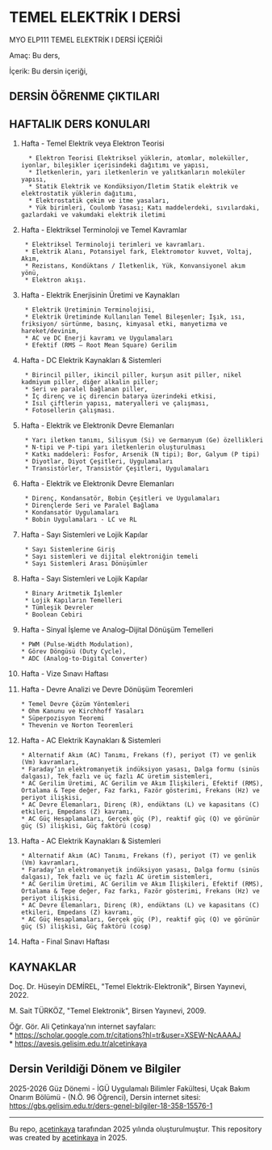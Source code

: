 # TEMEL ELEKTRİK I DERSİ

MYO ELP111 TEMEL ELEKTRİK I DERSİ İÇERİĞİ

Amaç: Bu ders,

İçerik:  Bu dersin içeriği, 

## DERSİN ÖĞRENME ÇIKTILARI


## HAFTALIK DERS KONULARI

1. Hafta - Temel Elektrik veya Elektron Teorisi

         * Elektron Teorisi Elektriksel yüklerin, atomlar, moleküller, iyonlar, bileşikler içerisindeki dağıtımı ve yapısı,
         * İletkenlerin, yarı iletkenlerin ve yalıtkanların moleküler yapısı,
         * Statik Elektrik ve Kondüksiyon/İletim Statik elektrik ve elektrostatik yüklerin dağıtımı,
         * Elektrostatik çekim ve itme yasaları,
         * Yük birimleri, Coulomb Yasası; Katı maddelerdeki, sıvılardaki, gazlardaki ve vakumdaki elektrik iletimi

2. Hafta - Elektriksel Terminoloji ve Temel Kavramlar

        * Elektriksel Terminoloji terimleri ve kavramları.
        * Elektrik Alanı, Potansiyel fark, Elektromotor kuvvet, Voltaj, Akım,
        * Rezistans, Kondüktans / İletkenlik, Yük, Konvansiyonel akım yönü,
        * Elektron akışı.

3. Hafta - Elektrik Enerjisinin Üretimi ve Kaynakları

        * Elektrik Üretiminin Terminolojisi,
        * Elektrik Üretiminde Kullanılan Temel Bileşenler; Işık, ısı, friksiyon/ sürtünme, basınç, kimyasal etki, manyetizma ve hareket/devinim,
        * AC ve DC Enerji kavramı ve Uygulamaları
        * Efektif (RMS – Root Mean Square) Gerilim

5. Hafta - DC Elektrik Kaynakları & Sistemleri

        * Birincil piller, ikincil piller, kurşun asit piller, nikel kadmiyum piller, diğer alkalin piller; 
        * Seri ve paralel bağlanan piller,
        * İç direnç ve iç direncin batarya üzerindeki etkisi,
        * Isıl çiftlerin yapısı, materyalleri ve çalışması,
        * Fotosellerin çalışması.

6. Hafta - Elektrik ve Elektronik Devre Elemanları

        * Yarı iletken tanımı, Silisyum (Si) ve Germanyum (Ge) özellikleri
        * N-tipi ve P-tipi yarı iletkenlerin oluşturulması
        * Katkı maddeleri: Fosfor, Arsenik (N tipi); Bor, Galyum (P tipi)
        * Diyotlar, Diyot Çeşitleri, Uygulamaları
        * Transistörler, Transistör Çeşitleri, Uygulamaları

7. Hafta - Elektrik ve Elektronik Devre Elemanları

        * Direnç, Kondansatör, Bobin Çeşitleri ve Uygulamaları
        * Dirençlerde Seri ve Paralel Bağlama
        * Kondansatör Uygulamaları
        * Bobin Uygulamaları - LC ve RL

8. Hafta - Sayı Sistemleri ve Lojik Kapılar

        * Sayı Sistemlerine Giriş
        * Sayı sistemleri ve dijital elektroniğin temeli
        * Sayı Sistemleri Arası Dönüşümler

9. Hafta - Sayı Sistemleri ve Lojik Kapılar

        * Binary Aritmetik İşlemler
        * Lojik Kapıların Temelleri
        * Tümleşik Devreler
        * Boolean Cebiri 
   
10. Hafta -  Sinyal İşleme ve Analog–Dijital Dönüşüm Temelleri

        * PWM (Pulse-Width Modulation), 
        * Görev Döngüsü (Duty Cycle),
        * ADC (Analog-to-Digital Converter)

11. Hafta - Vize Sınavı Haftası
    
12. Hafta - Devre Analizi ve Devre Dönüşüm Teoremleri

        * Temel Devre Çözüm Yöntemleri
        * Ohm Kanunu ve Kirchhoff Yasaları
        * Süperpozisyon Teoremi
        * Thevenin ve Norton Teoremleri
    
13. Hafta - AC Elektrik Kaynakları & Sistemleri

        * Alternatif Akım (AC) Tanımı, Frekans (f), periyot (T) ve genlik (Vm) kavramları,
        * Faraday’ın elektromanyetik indüksiyon yasası, Dalga formu (sinüs dalgası), Tek fazlı ve üç fazlı AC üretim sistemleri,
        * AC Gerilim Üretimi, AC Gerilim ve Akım İlişkileri, Efektif (RMS), Ortalama & Tepe değer, Faz farkı, Fazör gösterimi, Frekans (Hz) ve periyot ilişkisi,
        * AC Devre Elemanları, Direnç (R), endüktans (L) ve kapasitans (C) etkileri, Empedans (Z) kavramı,
        * AC Güç Hesaplamaları, Gerçek güç (P), reaktif güç (Q) ve görünür güç (S) ilişkisi, Güç faktörü (cosφ)

14. Hafta - AC Elektrik Kaynakları & Sistemleri

        * Alternatif Akım (AC) Tanımı, Frekans (f), periyot (T) ve genlik (Vm) kavramları,
        * Faraday’ın elektromanyetik indüksiyon yasası, Dalga formu (sinüs dalgası), Tek fazlı ve üç fazlı AC üretim sistemleri,
        * AC Gerilim Üretimi, AC Gerilim ve Akım İlişkileri, Efektif (RMS), Ortalama & Tepe değer, Faz farkı, Fazör gösterimi, Frekans (Hz) ve periyot ilişkisi,
        * AC Devre Elemanları, Direnç (R), endüktans (L) ve kapasitans (C) etkileri, Empedans (Z) kavramı,
        * AC Güç Hesaplamaları, Gerçek güç (P), reaktif güç (Q) ve görünür güç (S) ilişkisi, Güç faktörü (cosφ)

15. Hafta - Final Sınavı Haftası

## KAYNAKLAR

Doç. Dr. Hüseyin DEMİREL, "Temel Elektrik-Elektronik", Birsen Yayınevi, 2022.

M. Sait TÜRKÖZ, "Temel Elektronik", Birsen Yayınevi, 2009.

Öğr. Gör. Ali Çetinkaya’nın internet sayfaları:    
    * https://scholar.google.com.tr/citations?hl=tr&user=XSEW-NcAAAAJ      
    * https://avesis.gelisim.edu.tr/alcetinkaya       

## Dersin Verildiği Dönem ve Bilgiler       

2025-2026 Güz Dönemi - İGÜ Uygulamalı Bilimler Fakültesi, Uçak Bakım Onarım Bölümü - (N.Ö. 96 Öğrenci), Dersin internet sitesi: https://gbs.gelisim.edu.tr/ders-genel-bilgiler-18-358-15576-1   

---

Bu repo, [acetinkaya](https://github.com/acetinkaya) tarafından 2025 yılında oluşturulmuştur. This repository was created by [acetinkaya](https://github.com/acetinkaya) in 2025.
